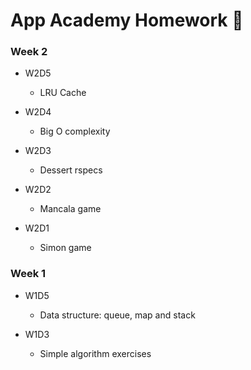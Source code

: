 # App Academy Homework 📝

### Week 2

* W2D5
  * LRU Cache

* W2D4
  * Big O complexity

* W2D3
  * Dessert rspecs

* W2D2
  * Mancala game

* W2D1
  * Simon game

### Week 1

* W1D5
  * Data structure: queue, map and stack

* W1D3
  * Simple algorithm exercises
